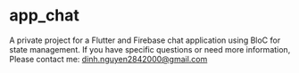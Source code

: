# app_chat

A private project for a Flutter and Firebase chat application using BloC for state management. If you have specific questions or need more information,
Please contact me:
dinh.nguyen2842000@gmail.com
